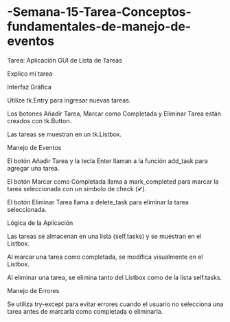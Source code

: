# -Semana-15-Tarea-Conceptos-fundamentales-de-manejo-de-eventos
Tarea: Aplicación GUI de Lista de Tareas

Explico mí tarea

Interfaz Gráfica

Utilize tk.Entry para ingresar nuevas tareas.

Los botones Añadir Tarea, Marcar como Completada y Eliminar Tarea están creados con tk.Button.

Las tareas se muestran en un tk.Listbox.


Manejo de Eventos

El botón Añadir Tarea y la tecla Enter llaman a la función add_task para agregar una tarea.

El botón Marcar como Completada llama a mark_completed para marcar la tarea seleccionada con un símbolo de check (✔).

El botón Eliminar Tarea llama a delete_task para eliminar la tarea seleccionada.


Lógica de la Aplicación

Las tareas se almacenan en una lista (self.tasks) y se muestran en el Listbox.

Al marcar una tarea como completada, se modifica visualmente en el Listbox.

Al eliminar una tarea, se elimina tanto del Listbox como de la lista self.tasks.


Manejo de Errores

Se utiliza try-except para evitar errores cuando el usuario no selecciona una tarea antes de marcarla como completada o eliminarla.
